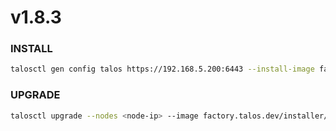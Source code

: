 # v1.8.3

### INSTALL

```bash
talosctl gen config talos https://192.168.5.200:6443 --install-image factory.talos.dev/installer/88d1f7a5c4f1d3aba7df787c448c1d3d008ed29cfb34af53fa0df4336a56040b:v1.8.3
```

### UPGRADE

```bash
talosctl upgrade --nodes <node-ip> --image factory.talos.dev/installer/88d1f7a5c4f1d3aba7df787c448c1d3d008ed29cfb34af53fa0df4336a56040b:v1.8.3
```
